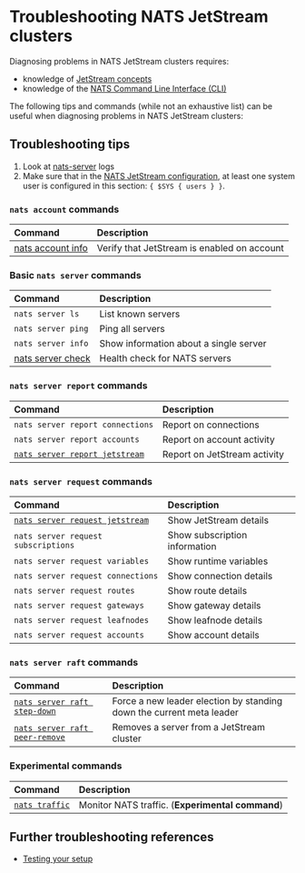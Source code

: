 # Troubleshooting NATS JetStream clusters

Diagnosing problems in NATS JetStream clusters requires:
* knowledge of [JetStream concepts](../../../nats-concepts/jetstream/#jetstream-1)
* knowledge of the [NATS Command Line Interface (CLI)](https://github.com/nats-io/natscli#the-nats-command-line-interface)

The following tips and commands (while not an exhaustive list) can be useful when diagnosing problems in NATS JetStream clusters:

## Troubleshooting tips

1. Look at [nats-server](https://github.com/nats-io/nats-server#readme) logs
2. Make sure that in the [NATS JetStream configuration](./README.md#configuration), at least one system user is configured in this section: `{ $SYS { users } }`.

### `nats account` commands

| Command | Description |
| :--- | :--- |
| [nats account info](../../../nats_admin/jetstream_admin/account.md) | Verify that JetStream is enabled on account |

###  Basic `nats server` commands

| Command | Description |
| :--- | :--- |
| `nats server ls` | List known servers |
|  `nats server ping`  |    Ping all servers |
|  `nats server info`  |    Show information about a single server |
|  [nats server check](../../../clients.md#testing-your-setup) | Health check for NATS servers |

### `nats server report` commands

| Command | Description |
| :--- | :--- |
| `nats server report connections` |  Report on connections |
| `nats server report accounts` | Report on account activity |
| [`nats server report jetstream`](./administration.md#viewing-the-cluster-state) | Report on JetStream activity |

### `nats server request` commands

| Command | Description |
| :--- | :--- |
|  [`nats server request jetstream`](./administration.md#viewing-the-cluster-state) | Show JetStream details |
|  `nats server request subscriptions` |  Show subscription information |
|  `nats server request variables`   |   Show runtime variables |
|  `nats server request connections` |   Show connection details |
|  `nats server request routes`      |   Show route details |
|  `nats server request gateways`    |  Show gateway details |
|  `nats server request leafnodes`   |  Show leafnode details |
|  `nats server request accounts`    |  Show account details |

### `nats server raft` commands

| Command | Description |
| :--- | :--- |
| [`nats server raft step-down`](./administration.md#forcing-stream-and-consumer-leader-election) | Force a new leader election by standing down the current meta leader |
| [`nats server raft peer-remove`](./administration.md#evicting-a-peer) |  Removes a server from a JetStream cluster |

### Experimental commands

| Command | Description |
| :--- | :--- |
|  [`nats traffic`](https://github.com/nats-io/natscli/blob/main/cli/traffic_command.go) |  Monitor NATS traffic. (**Experimental command**) |

## Further troubleshooting references

* [Testing your setup](../../../clients.md#testing-your-setup)
